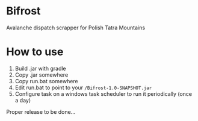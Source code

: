 # Bifrost
Avalanche dispatch scrapper for Polish Tatra Mountains

# How to use
1. Build .jar with gradle
1. Copy .jar somewhere
1. Copy run.bat somewhere
1. Edit run.bat to point to your `/Bifrost-1.0-SNAPSHOT.jar`
1. Configure task on a windows task scheduler to run it periodically (once a day) 

Proper release to be done...